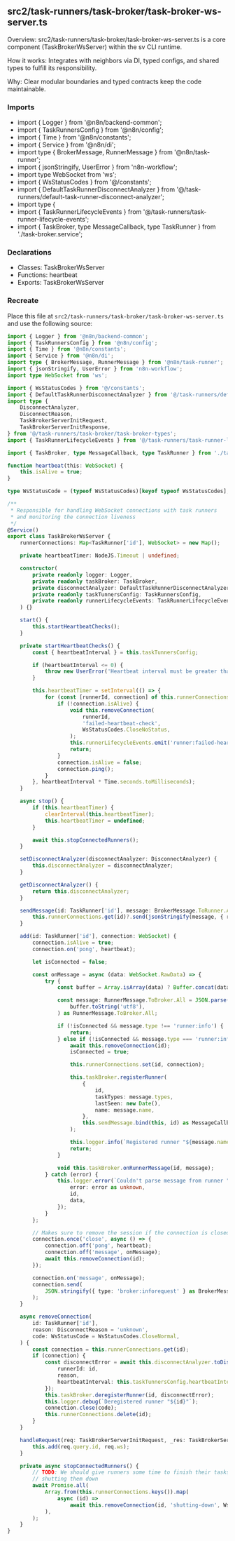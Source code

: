 ## src2/task-runners/task-broker/task-broker-ws-server.ts

Overview: src2/task-runners/task-broker/task-broker-ws-server.ts is a core component (TaskBrokerWsServer) within the sv CLI runtime.

How it works: Integrates with neighbors via DI, typed configs, and shared types to fulfill its responsibility.

Why: Clear modular boundaries and typed contracts keep the code maintainable.

### Imports

- import { Logger } from '@n8n/backend-common';
- import { TaskRunnersConfig } from '@n8n/config';
- import { Time } from '@n8n/constants';
- import { Service } from '@n8n/di';
- import type { BrokerMessage, RunnerMessage } from '@n8n/task-runner';
- import { jsonStringify, UserError } from 'n8n-workflow';
- import type WebSocket from 'ws';
- import { WsStatusCodes } from '@/constants';
- import { DefaultTaskRunnerDisconnectAnalyzer } from '@/task-runners/default-task-runner-disconnect-analyzer';
- import type {
- import { TaskRunnerLifecycleEvents } from '@/task-runners/task-runner-lifecycle-events';
- import { TaskBroker, type MessageCallback, type TaskRunner } from './task-broker.service';

### Declarations

- Classes: TaskBrokerWsServer
- Functions: heartbeat
- Exports: TaskBrokerWsServer

### Recreate

Place this file at `src2/task-runners/task-broker/task-broker-ws-server.ts` and use the following source:

```ts
import { Logger } from '@n8n/backend-common';
import { TaskRunnersConfig } from '@n8n/config';
import { Time } from '@n8n/constants';
import { Service } from '@n8n/di';
import type { BrokerMessage, RunnerMessage } from '@n8n/task-runner';
import { jsonStringify, UserError } from 'n8n-workflow';
import type WebSocket from 'ws';

import { WsStatusCodes } from '@/constants';
import { DefaultTaskRunnerDisconnectAnalyzer } from '@/task-runners/default-task-runner-disconnect-analyzer';
import type {
	DisconnectAnalyzer,
	DisconnectReason,
	TaskBrokerServerInitRequest,
	TaskBrokerServerInitResponse,
} from '@/task-runners/task-broker/task-broker-types';
import { TaskRunnerLifecycleEvents } from '@/task-runners/task-runner-lifecycle-events';

import { TaskBroker, type MessageCallback, type TaskRunner } from './task-broker.service';

function heartbeat(this: WebSocket) {
	this.isAlive = true;
}

type WsStatusCode = (typeof WsStatusCodes)[keyof typeof WsStatusCodes];

/**
 * Responsible for handling WebSocket connections with task runners
 * and monitoring the connection liveness
 */
@Service()
export class TaskBrokerWsServer {
	runnerConnections: Map<TaskRunner['id'], WebSocket> = new Map();

	private heartbeatTimer: NodeJS.Timeout | undefined;

	constructor(
		private readonly logger: Logger,
		private readonly taskBroker: TaskBroker,
		private disconnectAnalyzer: DefaultTaskRunnerDisconnectAnalyzer,
		private readonly taskTunnersConfig: TaskRunnersConfig,
		private readonly runnerLifecycleEvents: TaskRunnerLifecycleEvents,
	) {}

	start() {
		this.startHeartbeatChecks();
	}

	private startHeartbeatChecks() {
		const { heartbeatInterval } = this.taskTunnersConfig;

		if (heartbeatInterval <= 0) {
			throw new UserError('Heartbeat interval must be greater than 0');
		}

		this.heartbeatTimer = setInterval(() => {
			for (const [runnerId, connection] of this.runnerConnections.entries()) {
				if (!connection.isAlive) {
					void this.removeConnection(
						runnerId,
						'failed-heartbeat-check',
						WsStatusCodes.CloseNoStatus,
					);
					this.runnerLifecycleEvents.emit('runner:failed-heartbeat-check');
					return;
				}
				connection.isAlive = false;
				connection.ping();
			}
		}, heartbeatInterval * Time.seconds.toMilliseconds);
	}

	async stop() {
		if (this.heartbeatTimer) {
			clearInterval(this.heartbeatTimer);
			this.heartbeatTimer = undefined;
		}

		await this.stopConnectedRunners();
	}

	setDisconnectAnalyzer(disconnectAnalyzer: DisconnectAnalyzer) {
		this.disconnectAnalyzer = disconnectAnalyzer;
	}

	getDisconnectAnalyzer() {
		return this.disconnectAnalyzer;
	}

	sendMessage(id: TaskRunner['id'], message: BrokerMessage.ToRunner.All) {
		this.runnerConnections.get(id)?.send(jsonStringify(message, { replaceCircularRefs: true }));
	}

	add(id: TaskRunner['id'], connection: WebSocket) {
		connection.isAlive = true;
		connection.on('pong', heartbeat);

		let isConnected = false;

		const onMessage = async (data: WebSocket.RawData) => {
			try {
				const buffer = Array.isArray(data) ? Buffer.concat(data) : Buffer.from(data);

				const message: RunnerMessage.ToBroker.All = JSON.parse(
					buffer.toString('utf8'),
				) as RunnerMessage.ToBroker.All;

				if (!isConnected && message.type !== 'runner:info') {
					return;
				} else if (!isConnected && message.type === 'runner:info') {
					await this.removeConnection(id);
					isConnected = true;

					this.runnerConnections.set(id, connection);

					this.taskBroker.registerRunner(
						{
							id,
							taskTypes: message.types,
							lastSeen: new Date(),
							name: message.name,
						},
						this.sendMessage.bind(this, id) as MessageCallback,
					);

					this.logger.info(`Registered runner "${message.name}" (${id}) `);
					return;
				}

				void this.taskBroker.onRunnerMessage(id, message);
			} catch (error) {
				this.logger.error(`Couldn't parse message from runner "${id}"`, {
					error: error as unknown,
					id,
					data,
				});
			}
		};

		// Makes sure to remove the session if the connection is closed
		connection.once('close', async () => {
			connection.off('pong', heartbeat);
			connection.off('message', onMessage);
			await this.removeConnection(id);
		});

		connection.on('message', onMessage);
		connection.send(
			JSON.stringify({ type: 'broker:inforequest' } as BrokerMessage.ToRunner.InfoRequest),
		);
	}

	async removeConnection(
		id: TaskRunner['id'],
		reason: DisconnectReason = 'unknown',
		code: WsStatusCode = WsStatusCodes.CloseNormal,
	) {
		const connection = this.runnerConnections.get(id);
		if (connection) {
			const disconnectError = await this.disconnectAnalyzer.toDisconnectError({
				runnerId: id,
				reason,
				heartbeatInterval: this.taskTunnersConfig.heartbeatInterval,
			});
			this.taskBroker.deregisterRunner(id, disconnectError);
			this.logger.debug(`Deregistered runner "${id}"`);
			connection.close(code);
			this.runnerConnections.delete(id);
		}
	}

	handleRequest(req: TaskBrokerServerInitRequest, _res: TaskBrokerServerInitResponse) {
		this.add(req.query.id, req.ws);
	}

	private async stopConnectedRunners() {
		// TODO: We should give runners some time to finish their tasks before
		// shutting them down
		await Promise.all(
			Array.from(this.runnerConnections.keys()).map(
				async (id) =>
					await this.removeConnection(id, 'shutting-down', WsStatusCodes.CloseGoingAway),
			),
		);
	}
}

```
